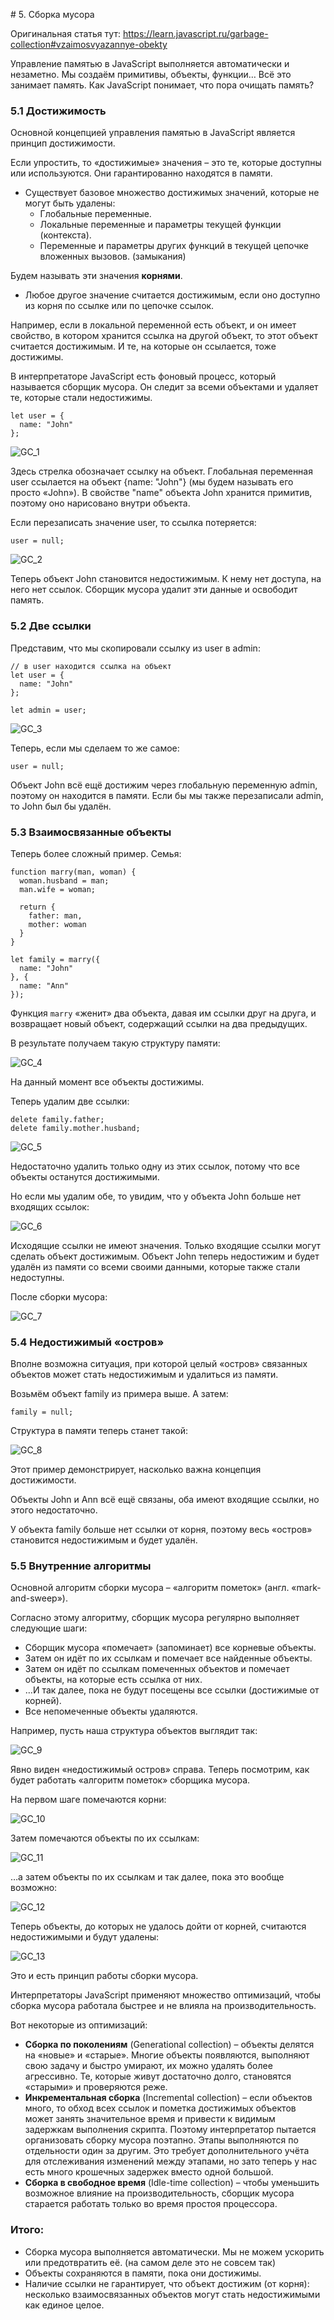 # 5. Сборка мусора

Оригинальная статья тут: 
https://learn.javascript.ru/garbage-collection#vzaimosvyazannye-obekty

Управление памятью в JavaScript выполняется автоматически и незаметно. 
Мы создаём примитивы, объекты, функции… Всё это занимает память.
Как JavaScript понимает, что пора очищать память?
                                                                 
### 5.1 Достижимость
Основной концепцией управления памятью в JavaScript является принцип достижимости.

Если упростить, то «достижимые» значения – это те, которые доступны или используются. 
Они гарантированно находятся в памяти.

- Существует базовое множество достижимых значений, которые не могут быть удалены:
    - Глобальные переменные.
    - Локальные переменные и параметры текущей функции (контекста).
    - Переменные и параметры других функций в текущей цепочке вложенных вызовов. (замыкания)

Будем называть эти значения **корнями**.

- Любое другое значение считается достижимым, если оно доступно из корня 
по ссылке или по цепочке ссылок.

Например, если в локальной переменной есть объект, и он имеет свойство, в котором хранится ссылка на другой объект, 
то этот объект считается достижимым. И те, на которые он ссылается, тоже достижимы.

В интерпретаторе JavaScript есть фоновый процесс, который называется сборщик мусора. Он следит за всеми объектами и 
удаляет те, которые стали недостижимы.

```
let user = {
  name: "John"
};
```
![GC_1](https://github.com/llevkin/katacoda-scenarios/blob/master/2_JS_Extended/img/GC_1.png?raw=true)

Здесь стрелка обозначает ссылку на объект. Глобальная переменная user ссылается на объект {name: "John"} (мы будем называть его просто «John»). В свойстве "name" объекта John хранится примитив, поэтому оно нарисовано внутри объекта.

Если перезаписать значение user, то ссылка потеряется:

```
user = null;
```
![GC_2](https://github.com/llevkin/katacoda-scenarios/blob/master/2_JS_Extended/img/GC_2.png?raw=true)

Теперь объект John становится недостижимым. К нему нет доступа, на него нет ссылок. 
Сборщик мусора удалит эти данные и освободит память.

### 5.2 Две ссылки

Представим, что мы скопировали ссылку из user в admin:
```
// в user находится ссылка на объект
let user = {
  name: "John"
};

let admin = user;
```

![GC_3](https://github.com/llevkin/katacoda-scenarios/blob/master/2_JS_Extended/img/GC_4.png?raw=true)

Теперь, если мы сделаем то же самое:

```
user = null;
```

Объект John всё ещё достижим через глобальную переменную admin, поэтому он находится 
в памяти. Если бы мы также перезаписали admin, то John был бы удалён.

### 5.3 Взаимосвязанные объекты

Теперь более сложный пример. Семья:

```
function marry(man, woman) {
  woman.husband = man;
  man.wife = woman;

  return {
    father: man,
    mother: woman
  }
}

let family = marry({
  name: "John"
}, {
  name: "Ann"
});
```

Функция `marry` «женит» два объекта, давая им ссылки друг на друга, 
и возвращает новый объект, содержащий ссылки на два предыдущих.

В результате получаем такую структуру памяти:

![GC_4](https://github.com/llevkin/katacoda-scenarios/blob/master/2_JS_Extended/img/GC_4.png?raw=true)

На данный момент все объекты достижимы.

Теперь удалим две ссылки:

```
delete family.father;
delete family.mother.husband;
```

![GC_5](https://github.com/llevkin/katacoda-scenarios/blob/master/2_JS_Extended/img/GC_5.png?raw=true)

Недостаточно удалить только одну из этих ссылок, потому что все объекты 
останутся достижимыми.

Но если мы удалим обе, то увидим, что у объекта John больше нет входящих ссылок:

![GC_6](https://github.com/llevkin/katacoda-scenarios/blob/master/2_JS_Extended/img/GC_6.png?raw=true)

Исходящие ссылки не имеют значения. Только входящие ссылки могут сделать объект 
достижимым. Объект John теперь недостижим и будет удалён из памяти со всеми 
своими данными, которые также стали недоступны.

После сборки мусора:

![GC_7](https://github.com/llevkin/katacoda-scenarios/blob/master/2_JS_Extended/img/GC_7.png?raw=true)

### 5.4 Недостижимый «остров»

Вполне возможна ситуация, при которой целый «остров» связанных объектов 
может стать недостижимым и удалиться из памяти.

Возьмём объект family из примера выше. А затем:

```
family = null;
```

Структура в памяти теперь станет такой:

![GC_8](https://github.com/llevkin/katacoda-scenarios/blob/master/2_JS_Extended/img/GC_8.png?raw=true)

Этот пример демонстрирует, насколько важна концепция достижимости.

Объекты John и Ann всё ещё связаны, оба имеют входящие ссылки, но этого недостаточно.

У объекта family больше нет ссылки от корня, поэтому весь «остров» 
становится недостижимым и будет удалён.

### 5.5 Внутренние алгоритмы

Основной алгоритм сборки мусора – «алгоритм пометок» (англ. «mark-and-sweep»).

Согласно этому алгоритму, сборщик мусора регулярно выполняет следующие шаги:

- Сборщик мусора «помечает» (запоминает) все корневые объекты.
- Затем он идёт по их ссылкам и помечает все найденные объекты.
- Затем он идёт по ссылкам помеченных объектов и помечает объекты, на которые есть ссылка от них.
- …И так далее, пока не будут посещены все ссылки (достижимые от корней).
- Все непомеченные объекты удаляются.

Например, пусть наша структура объектов выглядит так:

![GC_9](https://github.com/llevkin/katacoda-scenarios/blob/master/2_JS_Extended/img/GC_9.png?raw=true)

Явно виден «недостижимый остров» справа. Теперь посмотрим, как будет работать «алгоритм пометок» сборщика мусора.

На первом шаге помечаются корни:

![GC_10](https://github.com/llevkin/katacoda-scenarios/blob/master/2_JS_Extended/img/GC_10.png?raw=true)

Затем помечаются объекты по их ссылкам:

![GC_11](https://github.com/llevkin/katacoda-scenarios/blob/master/2_JS_Extended/img/GC_11.png?raw=true)

…а затем объекты по их ссылкам и так далее, пока это вообще возможно:

![GC_12](https://github.com/llevkin/katacoda-scenarios/blob/master/2_JS_Extended/img/GC_12.png?raw=true)

Теперь объекты, до которых не удалось дойти от корней, 
считаются недостижимыми и будут удалены:

![GC_13](https://github.com/llevkin/katacoda-scenarios/blob/master/2_JS_Extended/img/GC_13.png?raw=true)

Это и есть принцип работы сборки мусора.

Интерпретаторы JavaScript применяют множество оптимизаций, чтобы сборка мусора работала быстрее и не влияла на производительность.

Вот некоторые из оптимизаций:

- **Сборка по поколениям** (Generational collection) – объекты делятся на «новые» и «старые». Многие объекты появляются, выполняют свою задачу и быстро умирают, их можно удалять более агрессивно. Те, которые живут достаточно долго, становятся «старыми» и проверяются реже.
- **Инкрементальная сборка** (Incremental collection) – если объектов много, то обход всех ссылок и пометка достижимых объектов может занять значительное время и привести к видимым задержкам выполнения скрипта. Поэтому интерпретатор пытается организовать сборку мусора поэтапно. Этапы выполняются по отдельности один за другим. Это требует дополнительного учёта для отслеживания изменений между этапами, но зато теперь у нас есть много крошечных задержек вместо одной большой.
- **Сборка в свободное время** (Idle-time collection) – чтобы уменьшить возможное влияние на производительность, сборщик мусора старается работать только во время простоя процессора.

### Итого:

- Сборка мусора выполняется автоматически. Мы не можем ускорить или предотвратить её.
(на самом деле это не совсем так)
- Объекты сохраняются в памяти, пока они достижимы.
- Наличие ссылки не гарантирует, что объект достижим (от корня): несколько 
взаимосвязанных объектов могут стать недостижимыми как единое целое.